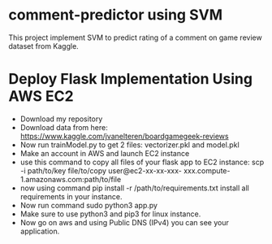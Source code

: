 # comment-predictor using SVM
This project implement SVM to predict rating of a comment on game review dataset from Kaggle.

# Deploy Flask Implementation Using AWS EC2
- Download my repository
- Download data from here: https://www.kaggle.com/jvanelteren/boardgamegeek-reviews 
- Now run trainModel.py to get 2 files: vectorizer.pkl and model.pkl
- Make an account in AWS and launch EC2 instance
- use this command to copy all files of your flask app to EC2 instance: scp -i path/to/key file/to/copy user@ec2-xx-xx-xxx- xxx.compute-1.amazonaws.com:path/to/file
- now using command pip install -r /path/to/requirements.txt install all requirements in your instance.
- Now run command sudo python3 app.py 
- Make sure to use python3 and pip3 for linux instance.
- Now go on aws and using Public DNS (IPv4) you can see your application.
